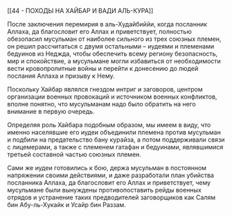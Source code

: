 [[44 - ПОХОДЫ НА ХАЙБАР И ВАДИ АЛЬ-КУРА]]

После заключения перемирия в аль-Худайбиййи, когда посланник Аллаха, да благословит его Аллах и приветствует, полностью обезопасил мусульман от наиболее сильного из трех союзных племен, он решил рассчитаться с двумя остальными – иудеями и племенами бедуинов из Неджда, чтобы обеспечить всему региону безопасность, мир и спокойствие, а мусульмане могли избавиться от необходимости вести кровопролитные войны и перейти к донесению до людей послания Аллаха и призыву к Нему.

Поскольку Хайбар являлся гнездом интриг и заговоров, центром организации военных провокаций и источником военных конфликтов, вполне понятно, что мусульманам надо было обратить на него внимание в первую очередь.

Определяя роль Хайбара подобным образом, мы имеем в виду, что именно населявшие его иудеи объединили племена против мусульман и подбили на предательство бану курайза, а потом поддерживали связи с лицемерами, а также с племенем гатафан и бедуинами, являвшимися третьей составной частью союзных племен.

Сами же иудеи готовились к бою, держа мусульман в постоянном напряжении своими действиями, и даже разработали план убийства посланника Аллаха, да благословит его Аллах и приветствует, чему мусульмане были вынуждены противопоставить рейды военных отрядов и устранение таких предводителей заговорщиков как Салям бин Абу-ль-Хукайк и Усайр бин Раззам.

